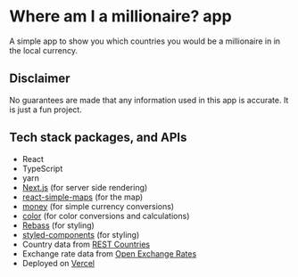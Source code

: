 # Where am I a millionaire? app

A simple app to show you which countries you would be a millionaire in in the local currency.

## Disclaimer

No guarantees are made that any information used in this app is accurate. It is just a fun project.

## Tech stack packages, and APIs

- React
- TypeScript
- yarn
- [Next.js](https://nextjs.org/) (for server side rendering)
- [react-simple-maps](https://www.react-simple-maps.io/) (for the map)
- [money](https://www.npmjs.com/package/money) (for simple currency conversions)
- [color](https://www.npmjs.com/package/color) (for color conversions and calculations)
- [Rebass](https://rebassjs.org/) (for styling)
- [styled-components](https://styled-components.com/) (for styling)
- Country data from [REST Countries](https://restcountries.com/)
- Exchange rate data from [Open Exchange Rates](https://openexchangerates.org/)
- Deployed on [Vercel](https://vercel.com/)
